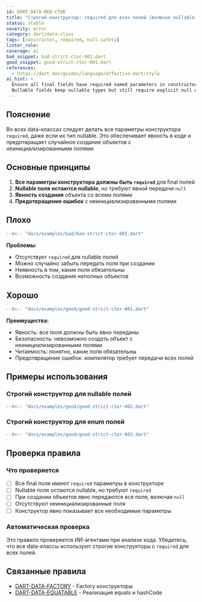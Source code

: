 ```yaml
---
id: DART-DATA-REQ-CTOR
title: "Строгий конструктор: required для всех полей (включая nullable)"
status: stable
severity: error
category: dart/data-class
tags: [constructor, required, null-safety]
linter_rule:
coverage: ai
bad_snippet: bad-strict-ctor-001.dart
good_snippet: good-strict-ctor-001.dart
references:
  - https://dart.dev/guides/language/effective-dart/style
ai_hint: >
  Ensure all final fields have required named parameters in constructor.
  Nullable fields keep nullable types but still require explicit null when creating an object.
---
```


## Пояснение

Во всех data-классах следует делать все параметры конструктора `required`, даже если их тип nullable. Это обеспечивает явность в коде и предотвращает случайное создание объектов с неинициализированными полями.

## Основные принципы

1. **Все параметры конструктора должны быть `required`** для final полей
2. **Nullable поля остаются nullable**, но требуют явной передачи `null`
3. **Явность создания** объекта со всеми полями
4. **Предотвращение ошибок** с неинициализированными полями

## Плохо

```dart
--8<-- "docs/examples/bad/bad-strict-ctor-001.dart"
```

**Проблемы:**
- Отсутствует `required` для nullable полей
- Можно случайно забыть передать поля при создании
- Неявность в том, какие поля обязательны
- Возможность создания неполных объектов

## Хорошо

```dart
--8<-- "docs/examples/good/good-strict-ctor-001.dart"
```

**Преимущества:**
- Явность: все поля должны быть явно переданы
- Безопасность: невозможно создать объект с неинициализированными полями
- Читаемость: понятно, какие поля обязательны
- Предотвращение ошибок: компилятор требует передачи всех полей

## Примеры использования

### Строгий конструктор для nullable полей

```dart
--8<-- "docs/examples/good/good-strict-ctor-002.dart"
```

### Строгий конструктор для enum полей

```dart
--8<-- "docs/examples/good/good-strict-ctor-003.dart"
```

## Проверка правила

### Что проверяется

- [ ] Все final поля имеют `required` параметры в конструкторе
- [ ] Nullable поля остаются nullable, но требуют `required`
- [ ] При создании объектов явно передаются все поля, включая `null`
- [ ] Отсутствуют неинициализированные поля
- [ ] Конструктор явно показывает все необходимые параметры

### Автоматическая проверка

Это правило проверяется ИИ-агентами при анализе кода. Убедитесь, что все data-классы используют строгие конструкторы с `required` для всех полей.

## Связанные правила

- [DART-DATA-FACTORY](DART-DATA-FACTORY.md) - Factory конструкторы
- [DART-DATA-EQUATABLE](DART-DATA-EQUATABLE.md) - Реализация equals и hashCode
